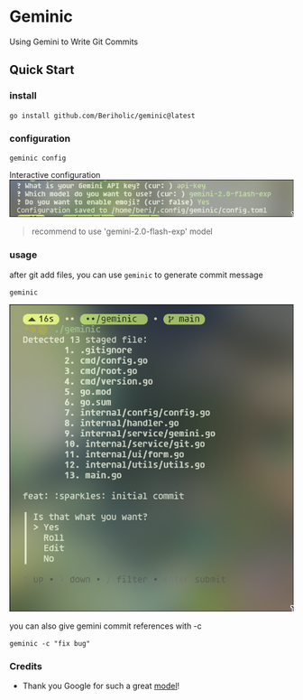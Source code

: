 # Geminic
Using Gemini to Write Git Commits 

## Quick Start
### install
```shell
go install github.com/Beriholic/geminic@latest
```
### configuration
```shell
geminic config
```
Interactive configuration
![](./assets/geminic-config.png)

> recommend to use 'gemini-2.0-flash-exp' model

### usage
after git add files, you can use `geminic` to generate commit message

```shell
geminic
```

![](./assets/geminic.png)

you can also give gemini commit references with -c
```shell
geminic -c "fix bug"
```

### Credits
  - Thank you Google for such a great [model](https://ai.google/get-started/for-developers)!